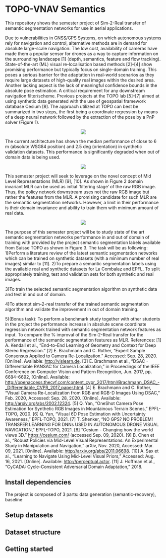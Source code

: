# TOPO-VNAV Semantics

  This repository shows the semester project of Sim-2-Real transfer of semantic segmentation networks for use in aerial applications.

  Due to vulnerabilities in GNSS/GPS Systems, on which autonomous systems rely for navigation and control, alternative methods are in demand for absolute large-scale navigation. The low cost, availability of cameras have made them a popular sensor for drones as a way to capture information on the surrounding landscape [1] (depth, semantics, feature and flow tracking). 
  State-of-the-art (ML) visual re-localisation based methods [2]–[4] show promising performance but typically focus on single-domain training. This poses a serious barrier for the adaptation in real-world scenarios as they require large datasets of high-quality real images within the desired area. Another lacking aspect is the lack of meaningful confidence bounds in the absolute pose estimation. A critical requirement for any downstream navigation filter/scheme.
  Previous projects at the TOPO lab [5]–[7] aimed at using synthetic data generated with the use of geospatial framework database Cesium [8]. The approach utilized at TOPO can best be summarized in two steps, the first being a coordinate regression by means of a deep neural network followed by the extraction of the pose by a PnP solver (Figure 1). 

<p align="center"><img src="imgs/figure1.png"/></p>
  
The current architecture has shown the median performance of close to 6 m (absolute WSG84 position) and 2.5 deg (orientation) in synthetic validation datasets. This performance is significantly degraded when out of domain data is being used.

<p align="center"><img src="imgs/figure2.png"/></p>

This semester project will seek to leverage on the novel concept of Mid Level Representations (MLR) [9], [10].
As shown in Figure 2 domain invariant MLR can be used as initial ‘filtering stage’ of the raw RGB image. Thus, the policy network downstream uses not the raw RGB image but rather the features from the MLR. A promising candidate for such MLR are the semantic segmentation networks. However, a limit in their performance is their domain invariance and ability to train them with minimum amount of real data. 

<p align="center"><img src="imgs/figure3.png"/></p>

The purpose of this semester project will be to study state of the art semantic segmentation networks performance in and out of domain of training with provided by the project semantic segmentation labels available from Suisse TOPO as shown in Figure 3.
The task will be as following:
1)Perform a literature review of the latest semantic segmentation networks which can be trained on synthetic datasets (with a minimum number of real images) similar to [11].
2)To prepare a semantic segmentation labels using the available real and synthetic datasets for La Combalaz and EPFL. To split appropriately training, test and validation sets for both synthetic and real images.

3)To train the selected semantic segmentation algorithm on synthetic data and test in and out of domain.

4)To attempt sim-2-real transfer of the trained semantic segmentation algorithm and validate the improvement in out of domain training.

5)(Bonus task): To perform a benchmark study together with other students in the project the performance increase in absolute scene coordinate regression network trained with semantic segmentation network features as input. To compare the % improval of the Sim-2-Real transfer for the performance of the semantic segmentation features as MLR.
References:
[1]	A. Kendall et al., “End-to-End Learning of Geometry and Context for Deep Stereo Regression.”
[2]	E. Brachmann and C. Rother, “Expert Sample Consensus Applied to Camera Re-Localization.” Accessed: Sep. 28, 2020. [Online]. Available: http://vislearn.de.
[3]	E. Brachmann et al., “DSAC - Differentiable RANSAC for Camera Localization,” in Proceedings of the IEEE Conference on Computer Vision and Pattern Recognition, Jun. 2017, pp. 6684–6692, [Online]. Available: http://openaccess.thecvf.com/content_cvpr_2017/html/Brachmann_DSAC_-_Differentiable_CVPR_2017_paper.html.
[4]	E. Brachmann and C. Rother, “Visual Camera Re-Localization from RGB and RGB-D Images Using DSAC,” Feb. 2020, Accessed: Sep. 28, 2020. [Online]. Available: http://arxiv.org/abs/2002.12324.
[5]	Q. Yan, “OneShot Camera Pose Estimation for Synthetic RGB Images in Mountainous Terrain Scenes,” EPFL-TOPO, 2020.
[6]	Q. Yan, “Visual 6D Pose Estimation with Uncertainty Awareness,” EPFL-TOPO, 2021.
[7]	T. Shenker, “NO GPS? NO PROBLEM! TRANSFER LEARNING FOR DNNs USED IN AUTONOMOUS DRONE VISUAL NAVIGATION,” EPFL-TOPO, 2021.
[8]	“Cesium - Changing how the world views 3D.” https://cesium.com/ (accessed Sep. 09, 2020).
[9]	B. Chen et al., “Robust Policies via Mid-Level Visual Representations: An Experimental Study in Manipulation and Navigation,” arXiv, Nov. 2020, Accessed: Mar. 09, 2021. [Online]. Available: http://arxiv.org/abs/2011.06698.
[10]	A. Sax et al., “Learning to Navigate Using Mid-Level Visual Priors,” Accessed: Aug. 16, 2021. [Online]. Available: http://perceptual.actor.
[11]	J. Hoffman et al., “CyCADA: Cycle-Consistent Adversarial Domain Adaptation,” 2018.


## Install dependencies
The project is composed of 3 parts: data generation (semantic-recovery), baseline 



## Setup datasets


## Dataset structure



## Getting started

